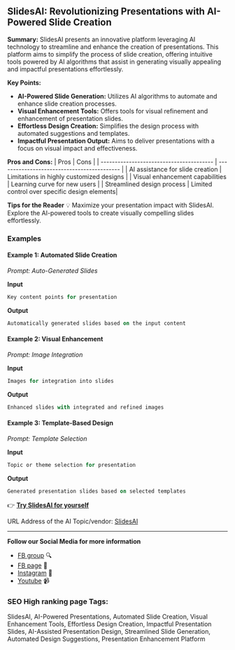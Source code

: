 
## SlidesAI: Revolutionizing Presentations with AI-Powered Slide Creation

**Summary:** SlidesAI presents an innovative platform leveraging AI technology to streamline and enhance the creation of presentations. This platform aims to simplify the process of slide creation, offering intuitive tools powered by AI algorithms that assist in generating visually appealing and impactful presentations effortlessly.

**Key Points:**
- **AI-Powered Slide Generation:** Utilizes AI algorithms to automate and enhance slide creation processes.
- **Visual Enhancement Tools:** Offers tools for visual refinement and enhancement of presentation slides.
- **Effortless Design Creation:** Simplifies the design process with automated suggestions and templates.
- **Impactful Presentation Output:** Aims to deliver presentations with a focus on visual impact and effectiveness.

**Pros and Cons:**
| Pros                                     | Cons                                       |
| ---------------------------------------- | ------------------------------------------- |
| AI assistance for slide creation          | Limitations in highly customized designs     |
| Visual enhancement capabilities          | Learning curve for new users                 |
| Streamlined design process               | Limited control over specific design elements|

**Tips for the Reader** 💡
Maximize your presentation impact with SlidesAI. Explore the AI-powered tools to create visually compelling slides effortlessly.

### Examples

#### Example 1: Automated Slide Creation
*Prompt: Auto-Generated Slides*

**Input**
```dart
Key content points for presentation
```

**Output**
```dart
Automatically generated slides based on the input content
```

#### Example 2: Visual Enhancement
*Prompt: Image Integration*

**Input**
```dart
Images for integration into slides
```

**Output**
```dart
Enhanced slides with integrated and refined images
```

#### Example 3: Template-Based Design
*Prompt: Template Selection*

**Input**
```dart
Topic or theme selection for presentation
```

**Output**
```dart
Generated presentation slides based on selected templates
```

👉 [**Try SlidesAI for yourself**](https://www.slidesai.io/)

URL Address of the AI Topic/vendor: [SlidesAI](https://www.slidesai.io/)

---

**Follow our Social Media for more information**
- [FB group](https://www.facebook.com/groups/trionxai) 🔍
- [FB page](https://www.facebook.com/ai.trionxai) 📘
- [Instagram](https://www.instagram.com/trionxai/) 📸
- [Youtube](https://www.youtube.com/@robotdocs/) 📹

### SEO High ranking page Tags: 

SlidesAI, AI-Powered Presentations, Automated Slide Creation, Visual Enhancement Tools, Effortless Design Creation, Impactful Presentation Slides, AI-Assisted Presentation Design, Streamlined Slide Generation, Automated Design Suggestions, Presentation Enhancement Platform
